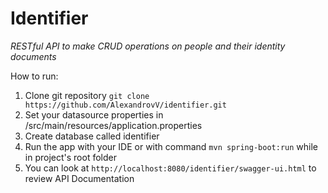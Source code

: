 # Identifier
*RESTful API to make CRUD operations on people and their identity documents*

How to run:
1. Clone git repository `git clone https://github.com/AlexandrovV/identifier.git`
2. Set your datasource properties in /src/main/resources/application.properties
3. Create database called identifier
4. Run the app with your IDE or with command `mvn spring-boot:run` while in project's root folder
5. You can look at `http://localhost:8080/identifier/swagger-ui.html`  to review API Documentation 